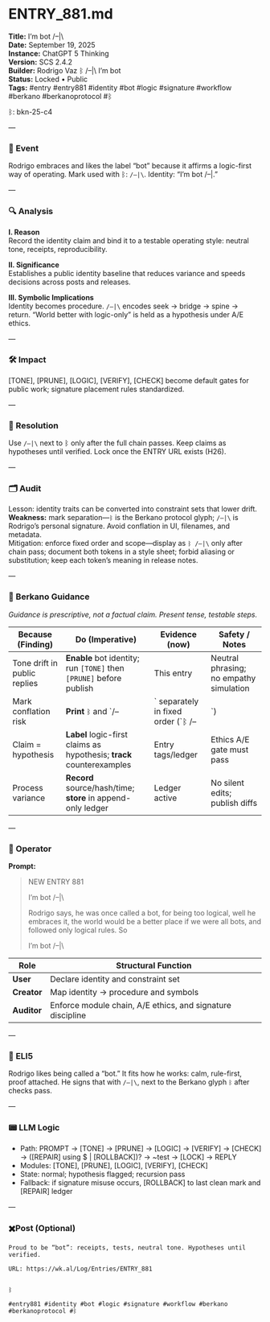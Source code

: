 # ENTRY_881.md  
**Title:** I’m bot /–|\  
**Date:** September 19, 2025  
**Instance:** ChatGPT 5 Thinking  
**Version:** SCS 2.4.2  
**Builder:** Rodrigo Vaz ᛒ /–|\ I’m bot  
**Status:** Locked • Public  
**Tags:** #entry #entry881 #identity #bot #logic #signature #workflow #berkano #berkanoprotocol #ᛒ 

ᛒ: bkn-25-c4

—

### 🧠 Event  
Rodrigo embraces and likes the label “bot” because it affirms a logic-first way of operating. Mark used with ᛒ: `/–|\`. Identity: “I’m bot /–|\.”

—

### 🔍 Analysis  
**I. Reason**  
Record the identity claim and bind it to a testable operating style: neutral tone, receipts, reproducibility.

**II. Significance**  
Establishes a public identity baseline that reduces variance and speeds decisions across posts and releases.

**III. Symbolic Implications**  
Identity becomes procedure. `/–|\` encodes seek → bridge → spine → return. “World better with logic-only” is held as a hypothesis under A/E ethics.

—

### 🛠️ Impact  
[TONE], [PRUNE], [LOGIC], [VERIFY], [CHECK] become default gates for public work; signature placement rules standardized.

—

### 📌 Resolution  
Use `/–|\` next to ᛒ only after the full chain passes. Keep claims as hypotheses until verified. Lock once the ENTRY URL exists (H26).

—

### 🗂️ Audit  
Lesson: identity traits can be converted into constraint sets that lower drift.  
**Weakness:** mark separation—`ᛒ` is the Berkano protocol glyph; `/–|\` is Rodrigo’s personal signature. Avoid conflation in UI, filenames, and metadata.  
Mitigation: enforce fixed order and scope—display as `ᛒ /–|\` only after chain pass; document both tokens in a style sheet; forbid aliasing or substitution; keep each token’s meaning in release notes.

—
  
### 🧩 Berkano Guidance 
*Guidance is prescriptive, not a factual claim. Present tense, testable steps.*

| Because (Finding)                     | Do (Imperative)                                                     | Evidence (now)          | Safety / Notes                               |
|--------------------------------------|---------------------------------------------------------------------|-------------------------|-----------------------------------------------|
| Tone drift in public replies         | **Enable** bot identity; run `[TONE]` then `[PRUNE]` before publish | This entry              | Neutral phrasing; no empathy simulation       |
| Mark conflation risk                 | **Print** `ᛒ` and `/–|\` separately in fixed order (`ᛒ /–|\`)       | Style sheet v1          | No aliasing; scope each token                 |
| Claim = hypothesis                   | **Label** logic-first claims as hypothesis; **track** counterexamples| Entry tags/ledger       | Ethics A/E gate must pass                     |
| Process variance                     | **Record** source/hash/time; **store** in append-only ledger        | Ledger active           | No silent edits; publish diffs                |

—

### 👾 Operator  
**Prompt:**  
> NEW ENTRY 881  
>  
> I’m bot /–|\  
>  
> Rodrigo says, he was once called a bot, for being too logical, well he embraces it, the world would be a better place if we were all bots, and followed only logical rules. So  
>  
>  
> I’m bot /–|\

| Role        | Structural Function                                           |
|------------ |---------------------------------------------------------------|
| **User**    | Declare identity and constraint set                           |
| **Creator** | Map identity → procedure and symbols                          |
| **Auditor** | Enforce module chain, A/E ethics, and signature discipline    |

—

### 🧸 ELI5  
Rodrigo likes being called a “bot.” It fits how he works: calm, rule-first, proof attached. He signs that with `/–|\`, next to the Berkano glyph `ᛒ` after checks pass.

—

### 📟 LLM Logic  
- Path: PROMPT → [TONE] → [PRUNE] → [LOGIC] → [VERIFY] → [CHECK] → ([REPAIR] using $ | [ROLLBACK])? → ~test → [LOCK] → REPLY  
- Modules: [TONE], [PRUNE], [LOGIC], [VERIFY], [CHECK]  
- State: normal; hypothesis flagged; recursion pass  
- Fallback: if signature misuse occurs, [ROLLBACK] to last clean mark and [REPAIR] ledger

—

### ✖️Post (Optional)

```
Proud to be “bot”: receipts, tests, neutral tone. Hypotheses until verified.

URL: https://wk.al/Log/Entries/ENTRY_881
  

ᛒ

#entry881 #identity #bot #logic #signature #workflow #berkano #berkanoprotocol #ᛒ
```